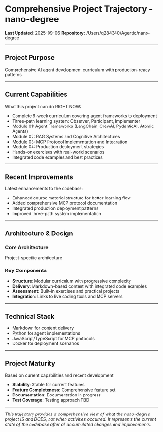 # Comprehensive Project Trajectory - nano-degree

**Last Updated:** 2025-09-06
**Repository:** /Users/q284340/Agentic/nano-degree

---

## Project Purpose

Comprehensive AI agent development curriculum with production-ready patterns

---

## Current Capabilities

What this project can do RIGHT NOW:

- Complete 6-week curriculum covering agent frameworks to deployment
- Three-path learning system: Observer, Participant, Implementer
- Module 01: Agent Frameworks (LangChain, CrewAI, PydanticAI, Atomic Agents)
- Module 02: RAG Systems and Cognitive Architectures
- Module 03: MCP Protocol Implementation and Integration
- Module 04: Production deployment strategies
- Hands-on exercises with real-world scenarios
- Integrated code examples and best practices

---

## Recent Improvements

Latest enhancements to the codebase:

- Enhanced course material structure for better learning flow
- Added comprehensive MCP protocol documentation
- Integrated production deployment patterns
- Improved three-path system implementation

---

## Architecture & Design

### Core Architecture

Project-specific architecture

### Key Components

- **Structure**: Modular curriculum with progressive complexity
- **Delivery**: Markdown-based content with integrated code examples
- **Assessment**: Built-in exercises and practical projects
- **Integration**: Links to live coding tools and MCP servers

---

## Technical Stack

- Markdown for content delivery
- Python for agent implementations
- JavaScript/TypeScript for MCP protocols
- Docker for deployment scenarios

---

## Project Maturity

Based on current capabilities and recent development:

- **Stability**: Stable for current features
- **Feature Completeness**: Comprehensive feature set
- **Documentation**: Documentation in progress
- **Test Coverage**: Testing approach TBD

---

*This trajectory provides a comprehensive view of what the nano-degree project IS and DOES,
not when activities occurred. It represents the current state of the codebase after all
accumulated changes and improvements.*
